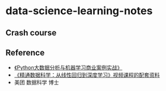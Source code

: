 # data-science-learning-notes

## Crash course



## Reference
- [《Python大数据分析与机器学习商业案例实战》](https://shimo.im/docs/y6cCpQWqXCWvvyy8/read)
- [《精通数据科学：从线性回归到深度学习》视频课程的配套资料](https://github.com/GenTang/intro_ds_wy_course/)
- 美团 数据科学 博士
